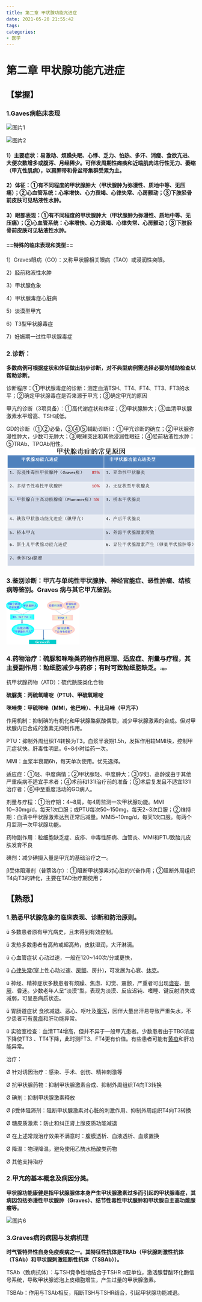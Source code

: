 ```yaml
---
title: 第二章 甲状腺功能亢进症
date: 2021-05-20 21:55:42
tags:
categories:
- 医学
---
```

# **第二章 甲状腺功能亢进症**

## **【掌握】**

### 1.Gaves病临床表现

![图片1](图片1.png)

![图片2](图片2.png)

#### 1）主要症状：易激动、烦躁失眠、心悸、乏力、怕热、多汗、消瘦、食欲亢进、大便次数增多或腹泻、月经稀少。可伴发周期性瘫痪和近端肌肉进行性无力、萎缩（甲亢性肌病），以肩胛带和骨盆带集群受累为主。

#### 2）体征：①有不同程度的甲状腺肿大（甲状腺肿为弥漫性、质地中等、无压痛）；②心血管系统：心率增快、心力衰竭、心律失常、心房颤动；③下肢胫骨前皮肤可见粘液性水肿。

#### 3）眼部表现：①有不同程度的甲状腺肿大（甲状腺肿为弥漫性、质地中等、无压痛）；②心血管系统：心率增快、心力衰竭、心律失常、心房颤动；③下肢胫骨前皮肤可见粘液性水肿。

#### ==特殊的临床表现和类型==

1）Graves眼病（GO）：又称甲状腺相关眼病（TAO）或浸润性突眼。

2）胫前粘液性水肿

3）甲状腺危象

4）甲状腺毒症心脏病

5）淡漠型甲亢

6）T3型甲状腺毒症

7）妊娠期一过性甲状腺毒症

### 2.诊断：

**多数病例可根据症状和体征做出初步诊断，对不典型病例需选择必要的辅助检查以帮助诊断。**

诊断程序：①甲状腺毒症的诊断：测定血清TSH、TT4、FT4、TT3、FT3的水平；②确定甲状腺毒症是否来源于甲亢；③确定甲亢的原因

甲亢的诊断（3项具备）：①高代谢症状和体征；②甲状腺肿大；③血清甲状腺激素水平增高、TSH减低。

GD的诊断（①②必备，③④⑤辅助诊断）：①甲亢诊断的确立；②甲状腺弥漫性肿大，少数可无肿大；③眼球突出和其他浸润性眼征；④胫前粘液性水肿；⑤TRAb、TPOAb阳性。<img src="./medical1/图片3.png" alt="图片3" style="zoom:75%;" />

### 3.鉴别诊断：甲亢与单纯性甲状腺肿、神经官能症、恶性肿瘤、结核病等鉴别。Graves 病与其它甲亢鉴别。

<img src="./medical1/图片4.png" alt="图片4" style="zoom:33%;" />

### 4.药物治疗：硫脲和咪唑类药物作用原理、适应症、剂量与疗程，其主要副作用：粒细胞减少与药疹；有时可致粒细胞缺乏。<img src="图片5.png" alt="图片5" style="zoom:33%;" />

抗甲状腺药物（ATD）：硫代酰胺类化合物

**硫脲类：丙硫氧嘧啶（PTU)、甲硫氧嘧啶**

**咪唑类：甲硫咪唑（MMI，他巴唑）、卡比马唑（甲亢平）**

作用机制：抑制碘的有机化和甲状腺酪氨酸偶联，减少甲状腺激素的合成。但对甲状腺内已合成的激素无抑制作用。

PTU：抑制外周组织T4转换为T3。血浆半衰期1.5h，发挥作用较MMI块，控制甲亢症状快。肝毒性明显。6~8小时给药一次。

MMI：血浆半衰期6h，每天单次使用。优先选择。

适应症：①轻、中度病情；②甲状腺轻、中度肿大；③孕妇、高龄或由于其他严重疾病不适宜手术者；④术前和131I治疗前的准备；⑤术后复发且不适宜131I治疗者；⑥中至重度活动的GO病人。

剂量与疗程：①治疗期：4~8周，每4周监测一次甲状腺功能。MMI 10~30mg/d，每天1次口服；或PTU每次50~150mg，每天2~3次口服；②维持期：血清中甲状腺激素达到正常后减量。MMI5~10mg/d，每天1次口服。每两个月监测一次甲状腺功能。

药物副作用：粒细胞缺乏症、皮疹、中毒性肝病、血管炎、MMI和PTU致胎儿皮肤发育不良

碘剂：减少碘摄入量是甲亢的基础治疗之一。

β受体阻滞剂（普萘洛尔）：①阻断甲状腺素对心脏的兴奋作用；②阻断外周组织T4向T3的转化，主要在TAD治疗期使用；

## **【熟悉】**

### 1.熟悉甲状腺危象的临床表现、诊断和防治原则。

ü 多数患者原有甲亢病史，且未得到有效控制。

ü 发热多数患者有高热或超高热，皮肤湿润，大汗淋漓。

ü 心血管症状 心动过速，一般在120~140次/分或更快，

ü [心律失常](https://baike.baidu.com/item/心律失常/2255384)(室上性心动过速、[房颤](https://baike.baidu.com/item/房颤/2048250)、房扑)，可发展为心衰、[休克](https://baike.baidu.com/item/休克/489775)。

ü 神经、精神症状多数患者有烦躁、焦虑、幻觉、震颤，严重者可出现[谵妄](https://baike.baidu.com/item/谵妄/10332063)、[惊厥](https://baike.baidu.com/item/惊厥/9431006)、昏迷。少数老年人呈“淡漠”型，表现为淡漠、反应迟钝、嗜睡、键反射消失或减弱，可呈恶病质状态。

ü 胃肠道症状 食欲减退、恶心、呕吐及[腹泻](https://baike.baidu.com/item/腹泻/2193261)，因伴大量出汗易导致严重失水，不少患者可有[黄疸](https://baike.baidu.com/item/黄疸/2456805)和肝功能异常。

ü 实验室检查：血清TT4增高，但并不异于一般甲亢患者。少数患者由于TBG浓度下降使TT3 、TT4下降，此时测FT3、FT4更有价值。有些患者可能有[黄疸](https://baike.baidu.com/item/黄疸/2456805)和肝功能异常。

治疗：

Ø 针对诱因治疗：感染、手术、创伤、精神刺激等

Ø 抗甲状腺药物：抑制甲状腺激素合成、抑制外周组织T4向T3转换

Ø 碘剂：抑制甲状腺激素释放

Ø β受体阻滞剂：阻断甲状腺激素对心脏的刺激作用、抑制外周组织T4向T3转换

Ø 糖皮质激素：防止和纠正肾上腺皮质功能减退

Ø 在上述常规治疗效果不满意时：腹膜透析、血液透析、血浆置换

Ø 降温：物理降温，避免使用乙酰水杨酸类药物

Ø 其他支持治疗

### 2.甲亢的基本概念及病因分类。

**甲状腺功能康健是指甲状腺腺体本身产生甲状腺激素过多而引起的甲状腺毒症，其病因包括弥漫性甲状腺肿（Graves）、结节性毒性甲状腺肿和甲状腺自主高功能腺瘤等。**

![图片6](图片6.png)

### 3.Graves病的病因与发病机理

**时气管特异性自身免疫疾病之一。其特征性抗体是TRAb（甲状腺刺激性抗体（TSAb）和甲状腺刺激阻断性抗体（TSBAb））。**

TSAb（致病抗体）：与TSH竞争性地结合于TSHR α亚单位，激活腺苷酸环化酶信号系统，导致甲状腺滤泡上皮细胞增生，产生过量的甲状腺激素。

TSBAb：作用与TSAb相反，阻断TSH与TSHR结合，引起甲状腺功能减退。

